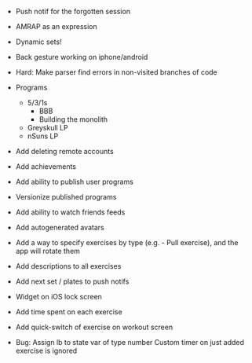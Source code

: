 - Push notif for the forgotten session
- AMRAP as an expression
- Dynamic sets!
- Back gesture working on iphone/android
- Hard: Make parser find errors in non-visited branches of code

- Programs
  - 5/3/1s
    - BBB
    - Building the monolith
  - Greyskull LP
  - nSuns LP
- Add deleting remote accounts
- Add achievements
- Add ability to publish user programs
- Versionize published programs
- Add ability to watch friends feeds
- Add autogenerated avatars
- Add a way to specify exercises by type (e.g. - Pull exercise), and the app will rotate them
- Add descriptions to all exercises
- Add next set / plates to push notifs
- Widget on iOS lock screen
- Add time spent on each exercise
- Add quick-switch of exercise on workout screen

* Bug:
  Assign lb to state var of type number
  Custom timer on just added exercise is ignored
